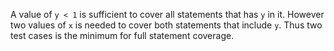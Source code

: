 A value of ``y < 1`` is sufficient to cover all statements that has ``y`` in it. However two values of ``x`` is needed to cover both statements that include ``y``. Thus two test cases is the minimum for full statement coverage.